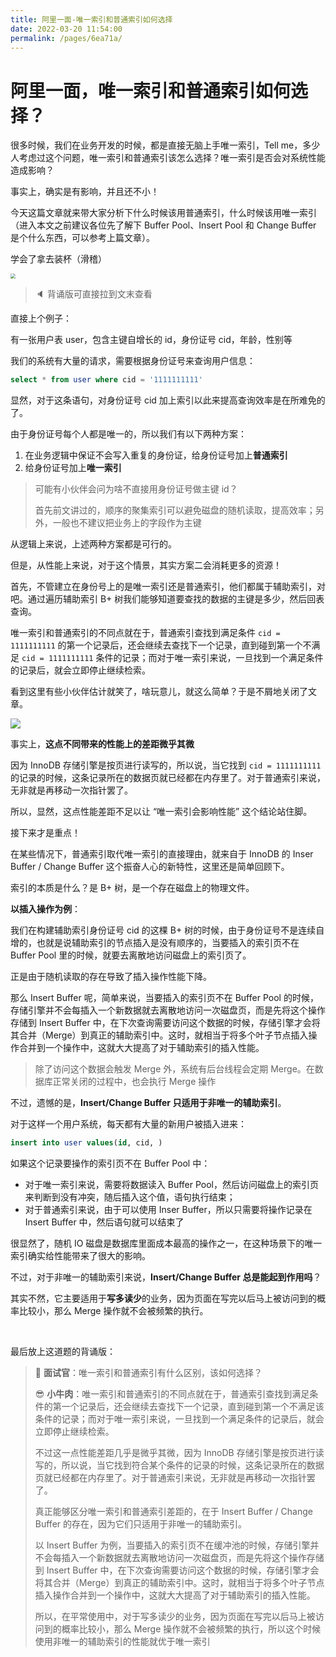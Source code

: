```yaml
---
title: 阿里一面-唯一索引和普通索引如何选择
date: 2022-03-20 11:54:00
permalink: /pages/6ea71a/
---
```

# 阿里一面，唯一索引和普通索引如何选择？

很多时候，我们在业务开发的时候，都是直接无脑上手唯一索引，Tell me，多少人考虑过这个问题，唯一索引和普通索引该怎么选择？唯一索引是否会对系统性能造成影响？

事实上，确实是有影响，并且还不小！

今天这篇文章就来带大家分析下什么时候该用普通索引，什么时候该用唯一索引（进入本文之前建议各位先了解下 Buffer Pool、Insert Pool 和 Change Buffer 是个什么东西，可以参考上篇文章）。

学会了拿去装杯（滑稽）

<img src="https://tse1-mm.cn.bing.net/th/id/R-C.7197cb8065696d03aa8eca713ad5510b?rik=dSdkrygvQYO%2fHw&riu=http%3a%2f%2fww2.sinaimg.cn%2flarge%2f6af89bc8gw1f8sa6i53j8j20c50czwfz.jpg&ehk=HxfRDpqJDPCsKmXKeasoCePLuagWlsPSyNEJGF0KIzM%3d&risl=&pid=ImgRaw&r=0" style="zoom:50%;" />

> 🔈 背诵版可直接拉到文末查看

直接上个例子：

有一张用户表 user，包含主键自增长的 id，身份证号 cid，年龄，性别等

我们的系统有大量的请求，需要根据身份证号来查询用户信息：

```sql
select * from user where cid = '1111111111'
```

显然，对于这条语句，对身份证号 cid 加上索引以此来提高查询效率是在所难免的了。

由于身份证号每个人都是唯一的，所以我们有以下两种方案：

1. 在业务逻辑中保证不会写入重复的身份证，给身份证号加上**普通索引**
2. 给身份证号加上**唯一索引**

> 可能有小伙伴会问为啥不直接用身份证号做主键 id？
>
> 首先前文讲过的，顺序的聚集索引可以避免磁盘的随机读取，提高效率；另外，一般也不建议把业务上的字段作为主键

从逻辑上来说，上述两种方案都是可行的。

但是，从性能上来说，对于这个情景，其实方案二会消耗更多的资源！

首先，不管建立在身份号上的是唯一索引还是普通索引，他们都属于辅助索引，对吧。通过遍历辅助索引 B+ 树我们能够知道要查找的数据的主键是多少，然后回表查询。

唯一索引和普通索引的不同点就在于，普通索引查找到满足条件 `cid = 1111111111` 的第一个记录后，还会继续去查找下一个记录，直到碰到第一个不满足 `cid = 1111111111` 条件的记录；而对于唯一索引来说，一旦找到一个满足条件的记录后，就会立即停止继续检索。

看到这里有些小伙伴估计就笑了，啥玩意儿，就这么简单？于是不屑地关闭了文章。

![](https://tse1-mm.cn.bing.net/th/id/R-C.dfad2e7435b2b2453ad45ec3555c5edc?rik=P2DW2nE4Ps%2fl4w&riu=http%3a%2f%2fimg.72qq.com%2ffile%2f202005%2f18%2f41a66b5c02.jpg&ehk=%2fTb9XLXrbniAQGgriIrr5YcyjXRE4BCbjbMCgQHR58g%3d&risl=&pid=ImgRaw&r=0)

事实上，**这点不同带来的性能上的差距微乎其微**

因为 InnoDB 存储引擎是按页进行读写的，所以说，当它找到 `cid = 1111111111` 的记录的时候，这条记录所在的数据页就已经都在内存里了。对于普通索引来说，无非就是再移动一次指针罢了。

所以，显然，这点性能差距不足以让 “唯一索引会影响性能” 这个结论站住脚。

接下来才是重点！

在某些情况下，普通索引取代唯一索引的直接理由，就来自于 InnoDB 的 Inser Buffer / Change Buffer 这个振奋人心的新特性，这里还是简单回顾下。

索引的本质是什么？是 B+ 树，是一个存在磁盘上的物理文件。

**以插入操作为例**：

我们在构建辅助索引身份证号 cid 的这棵 B+ 树的时候，由于身份证号不是连续自增的，也就是说辅助索引的节点插入是没有顺序的，当要插入的索引页不在 Buffer Pool 里的时候，就要去离散地访问磁盘上的索引页了。

正是由于随机读取的存在导致了插入操作性能下降。

那么 Insert Buffer 呢，简单来说，当要插入的索引页不在 Buffer Pool 的时候，存储引擎并不会每插入一个新数据就去离散地访问一次磁盘页，而是先将这个操作存储到 Insert Buffer 中，在下次查询需要访问这个数据的时候，存储引擎才会将其合并（Merge）到真正的辅助索引中。这时，就相当于将多个叶子节点插入操作合并到一个操作中，这就大大提高了对于辅助索引的插入性能。

> 除了访问这个数据会触发 Merge 外，系统有后台线程会定期 Merge。在数据库正常关闭的过程中，也会执行 Merge 操作

不过，遗憾的是，**Insert/Change Buffer 只适用于非唯一的辅助索引**。

对于这样一个用户系统，每天都有大量的新用户被插入进来：

```sql
insert into user values(id, cid, )
```

如果这个记录要操作的索引页不在 Buffer Pool 中：

- 对于唯一索引来说，需要将数据读入 Buffer Pool，然后访问磁盘上的索引页来判断到没有冲突，随后插入这个值，语句执行结束；
- 对于普通索引来说，由于可以使用 Inser Buffer，所以只需要将操作记录在 Insert Buffer 中，然后语句就可以结束了

很显然了，随机 IO 磁盘是数据库里面成本最高的操作之一，在这种场景下的唯一索引确实给性能带来了很大的影响。



不过，对于非唯一的辅助索引来说，**Insert/Change Buffer 总是能起到作用吗**？

其实不然，它主要适用于**写多读少**的业务，因为页面在写完以后马上被访问到的概率比较小，那么 Merge 操作就不会被频繁的执行。

<br>

最后放上这道题的背诵版：

> 🥸 **面试官**：唯一索引和普通索引有什么区别，该如何选择？
>
> 😎 **小牛肉**：唯一索引和普通索引的不同点就在于，普通索引查找到满足条件的第一个记录后，还会继续去查找下一个记录，直到碰到第一个不满足该条件的记录；而对于唯一索引来说，一旦找到一个满足条件的记录后，就会立即停止继续检索。
>
> 不过这一点性能差距几乎是微乎其微，因为 InnoDB 存储引擎是按页进行读写的，所以说，当它找到符合某个条件的记录的时候，这条记录所在的数据页就已经都在内存里了。对于普通索引来说，无非就是再移动一次指针罢了。
>
> 真正能够区分唯一索引和普通索引差距的，在于 Insert Buffer / Change Buffer 的存在，因为它们只适用于非唯一的辅助索引。
>
> 以 Insert Buffer 为例，当要插入的索引页不在缓冲池的时候，存储引擎并不会每插入一个新数据就去离散地访问一次磁盘页，而是先将这个操作存储到 Insert Buffer 中，在下次查询需要访问这个数据的时候，存储引擎才会将其合并（Merge）到真正的辅助索引中。这时，就相当于将多个叶子节点插入操作合并到一个操作中，这就大大提高了对于辅助索引的插入性能。
>
> 所以，在平常使用中，对于写多读少的业务，因为页面在写完以后马上被访问到的概率比较小，那么 Merge 操作就不会被频繁的执行，所以这个时候使用非唯一的辅助索引的性能就优于唯一索引